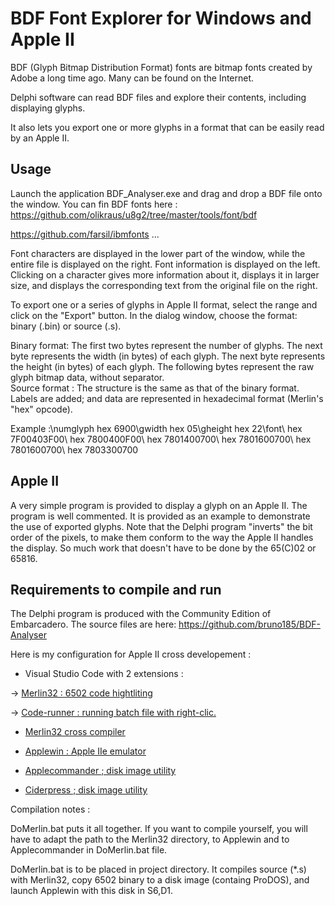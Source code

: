 # BDF Font Explorer for Windows and Apple II 

BDF (Glyph Bitmap Distribution Format) fonts are bitmap fonts created by Adobe a long time ago. Many can be found on the Internet.

Delphi software can read BDF files and explore their contents, including displaying glyphs.

It also lets you export one or more glyphs in a format that can be easily read by an Apple II.

## Usage
Launch the application BDF_Analyser.exe and drag and drop a BDF file onto the window.
You can fin BDF fonts here :
https://github.com/olikraus/u8g2/tree/master/tools/font/bdf

https://github.com/farsil/ibmfonts
...

Font characters are displayed in the lower part of the window, while the entire file is displayed on the right. Font information is displayed on the left.
Clicking on a character gives more information about it, displays it in larger size, and displays the corresponding text from the original file on the right.

To export one or a series of glyphs in Apple II format, select the range and click on the "Export" button. 
In the dialog window, choose the format: binary (.bin) or source (.s).

Binary format: 
The first two bytes represent the number of glyphs.
The next byte represents the width (in bytes) of each glyph.
The next byte represents the height (in bytes) of each glyph.
The following bytes represent the raw glyph bitmap data, without separator.\
Source format :
The structure is the same as that of the binary format. Labels are added; and data are represented in hexadecimal format (Merlin's "hex" opcode).

Example :\numglyph hex 6900\gwidth hex 05\gheight hex 22\font\ hex 7F00403F00\ hex 7800400F00\ hex 7801400700\ hex 7801600700\ hex 7801600700\ hex 7803300700

## Apple II
A very simple program is provided to display a glyph on an Apple II. The program is well commented. It is provided as an example to demonstrate the use of exported glyphs.
Note that the Delphi program "inverts" the bit order of the pixels, to make them conform to the way the Apple II handles the display. So much work that doesn't have to be done by the 65(C)02 or 65816.


## Requirements to compile and run
The Delphi program is produced with the Community Edition of Embarcadero. The source files are here:
https://github.com/bruno185/BDF-Analyser

Here is my configuration for Apple II cross developement :

* Visual Studio Code with 2 extensions :

-> [Merlin32 : 6502 code hightliting](marketplace.visualstudio.com/items?itemName=olivier-guinart.merlin32)

-> [Code-runner :  running batch file with right-clic.](marketplace.visualstudio.com/items?itemName=formulahendry.code-runner)

* [Merlin32 cross compiler](brutaldeluxe.fr/products/crossdevtools/merlin)

* [Applewin : Apple IIe emulator](github.com/AppleWin/AppleWin)

* [Applecommander ; disk image utility](applecommander.sourceforge.net)

* [Ciderpress ; disk image utility](a2ciderpress.com)

Compilation notes :

DoMerlin.bat puts it all together. If you want to compile yourself, you will have to adapt the path to the Merlin32 directory, to Applewin and to Applecommander in DoMerlin.bat file.

DoMerlin.bat is to be placed in project directory.
It compiles source (*.s) with Merlin32, copy 6502 binary to a disk image (containg ProDOS), and launch Applewin with this disk in S6,D1.

